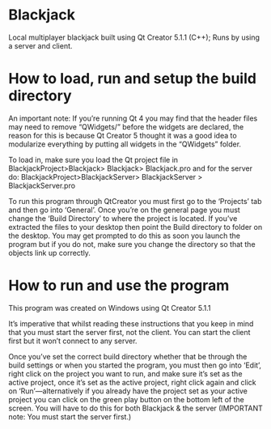 Blackjack
=========

Local multiplayer blackjack built using Qt Creator 5.1.1 (C++); Runs by using a server and client.

How to load, run and setup the build directory
=========

An important note: If you’re running Qt 4 you may find that the header files may need to remove “QWidgets/” before the widgets are declared, the reason for this is because Qt Creator 5 thought it was a good idea to modularize everything by putting all widgets in the “QWidgets” folder.

To load in, make sure you load the Qt project file in BlackjackProject>Blackjack> Blackjack> Blackjack.pro and for the server do: BlackjackProject>BlackjackServer> BlackjackServer > BlackjackServer.pro

To run this program through QtCreator you must first go to the ‘Projects’ tab and then go into ‘General’. Once you’re on the general page you must change the ‘Build Directory’ to where the project is located. If you’ve extracted the files to your desktop then point the Build directory to folder on the desktop. You may get prompted to do this as soon you launch the program but if you do not, make sure you change the directory so that the objects link up correctly.

How to run and use the program
=========

This program was created on Windows using Qt Creator 5.1.1

It’s imperative that whilst reading these instructions that you keep in mind that you must start the server first, not the client. You can start the client first but it won’t connect to any server.

Once you’ve set the correct build directory whether that be through the build settings or when you started the program, you must then go into ‘Edit’, right click on the project you want to run, and make sure it’s set as the active project, once it’s set as the active project, right click again and click on ‘Run’—alternatively if you already have the project set as your active project you can click on the green play button on the bottom left of the screen. You will have to do this for both Blackjack & the server (IMPORTANT note: You must start the server first.)
